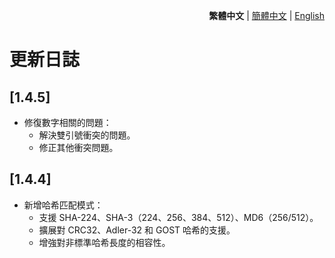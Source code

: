 <div align="right">

**繁體中文** | [簡體中文](./CHANGELOG.zh-CN.md) | [English](./CHANGELOG.en.md)

</div>

# 更新日誌

## [1.4.5]
- 修復數字相關的問題：
  - 解決雙引號衝突的問題。
  - 修正其他衝突問題。

## [1.4.4]
- 新增哈希匹配模式：
  - 支援 SHA-224、SHA-3（224、256、384、512）、MD6（256/512）。
  - 擴展對 CRC32、Adler-32 和 GOST 哈希的支援。
  - 增強對非標準哈希長度的相容性。
